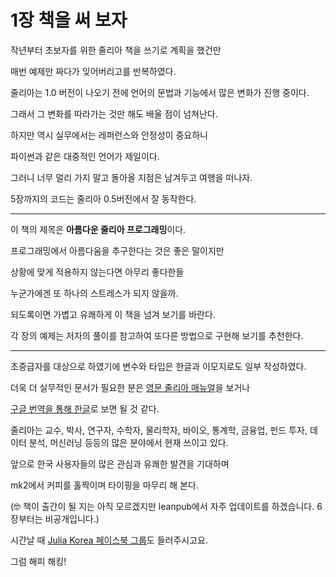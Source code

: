 # 1장 책을 써 보자

작년부터 초보자를 위한 줄리아 책을 쓰기로 계획을 했건만

매번 예제만 짜다가 잊어버리고를 반복하였다.

줄리아는 1.0 버전이 나오기 전에 언어의 문법과 기능에서 많은 변화가 진행 중이다.

그래서 그 변화를 따라가는 것만 해도 배울 점이 넘쳐난다.

하지만 역시 실무에서는 레퍼런스와 안정성이 중요하니

파이썬과 같은 대중적인 언어가 제일이다.

그러니 너무 멀리 가지 말고 돌아올 지점은 남겨두고 여행을 떠나자.

5장까지의 코드는 줄리아 0.5버전에서 잘 동작한다.

---

이 책의 제목은 **아름다운 줄리아 프로그래밍**이다.

프로그래밍에서 아름다움을 추구한다는 것은 좋은 말이지만

상황에 맞게 적용하지 않는다면 아무리 좋다한들

누군가에겐 또 하나의 스트레스가 되지 않을까.

되도록이면 가볍고 유쾌하게 이 책을 넘겨 보기를 바란다.

각 장의 예제는 저자의 풀이를 참고하여 또다른 방법으로 구현해 보기를 추천한다.

---

초중급자를 대상으로 하였기에 변수와 타입은 한글과 이모지로도 일부 작성하였다.

더욱 더 실무적인 문서가 필요한 분은 [영문 줄리아 매뉴얼](http://docs.julialang.org/en/latest/)을 보거나

[구글 번역을 통해 한글](https://translate.google.com/translate?sl=en&tl=ko&ie=UTF-8&u=http%3A%2F%2Fdocs.julialang.org%2Fen%2Flatest%2F)로 보면 될 것 같다.

줄리아는 교수, 박사, 연구자, 수학자, 물리학자, 바이오, 통계학, 금융업, 펀드 투자, 데이터 분석, 머신러닝 등등의 많은 분야에서 현재 쓰이고 있다.

앞으로 한국 사용자들의 많은 관심과 유쾌한 발견을 기대하며

mk2에서 커피를 홀짝이며 타이핑을 마무리 해 본다.

\(🤓 책이 출간이 될 지는 아직 모르겠지만 leanpub에서 자주 업데이트를 하겠습니다. 6장부터는 비공개입니다.\)

시간날 때 [Julia Korea 페이스북 그룹](https://www.facebook.com/groups/juliakorea/)도 들러주시고요.

그럼 해피 해킹!

